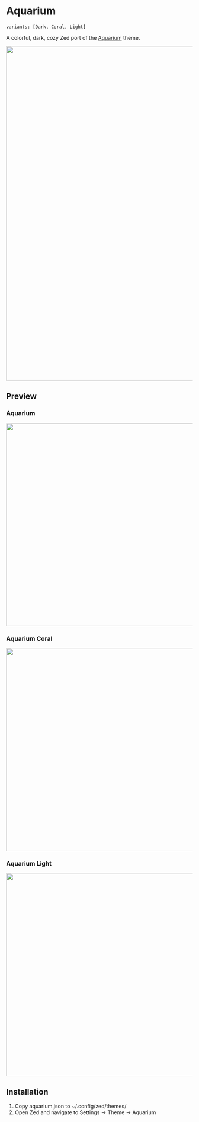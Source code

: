 # Aquarium
`variants: [Dark, Coral, Light]`

A colorful, dark, cozy Zed port of the [Aquarium](https://github.com/FrenzyExists/aquarium-vim/tree/develop) theme.

<img src="assets/aquarium-combined-old.png" width="900">


## Preview
### Aquarium
<img src="assets/aquarium.png" width="546">

### Aquarium Coral
<img src="assets/aquarium-coral.png" width="546">

### Aquarium Light
<img src="assets/aquarium-light.png" width="546">


## Installation
1. Copy aquarium.json to ~/.config/zed/themes/
2. Open Zed and navigate to Settings -> Theme -> Aquarium
